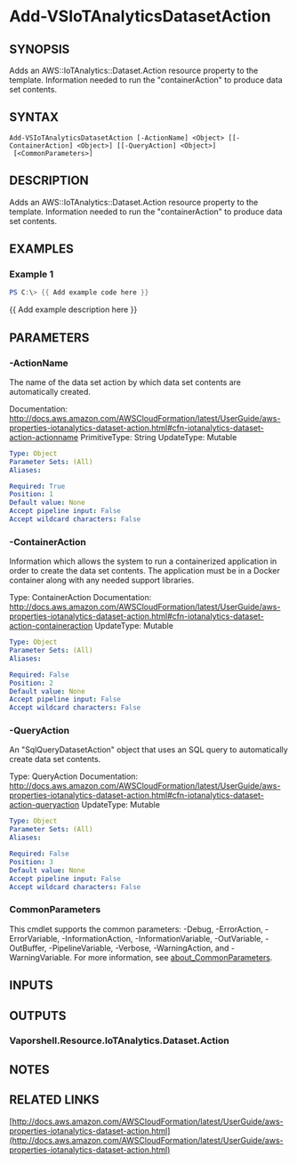 # Add-VSIoTAnalyticsDatasetAction

## SYNOPSIS
Adds an AWS::IoTAnalytics::Dataset.Action resource property to the template.
Information needed to run the "containerAction" to produce data set contents.

## SYNTAX

```
Add-VSIoTAnalyticsDatasetAction [-ActionName] <Object> [[-ContainerAction] <Object>] [[-QueryAction] <Object>]
 [<CommonParameters>]
```

## DESCRIPTION
Adds an AWS::IoTAnalytics::Dataset.Action resource property to the template.
Information needed to run the "containerAction" to produce data set contents.

## EXAMPLES

### Example 1
```powershell
PS C:\> {{ Add example code here }}
```

{{ Add example description here }}

## PARAMETERS

### -ActionName
The name of the data set action by which data set contents are automatically created.

Documentation: http://docs.aws.amazon.com/AWSCloudFormation/latest/UserGuide/aws-properties-iotanalytics-dataset-action.html#cfn-iotanalytics-dataset-action-actionname
PrimitiveType: String
UpdateType: Mutable

```yaml
Type: Object
Parameter Sets: (All)
Aliases:

Required: True
Position: 1
Default value: None
Accept pipeline input: False
Accept wildcard characters: False
```

### -ContainerAction
Information which allows the system to run a containerized application in order to create the data set contents.
The application must be in a Docker container along with any needed support libraries.

Type: ContainerAction
Documentation: http://docs.aws.amazon.com/AWSCloudFormation/latest/UserGuide/aws-properties-iotanalytics-dataset-action.html#cfn-iotanalytics-dataset-action-containeraction
UpdateType: Mutable

```yaml
Type: Object
Parameter Sets: (All)
Aliases:

Required: False
Position: 2
Default value: None
Accept pipeline input: False
Accept wildcard characters: False
```

### -QueryAction
An "SqlQueryDatasetAction" object that uses an SQL query to automatically create data set contents.

Type: QueryAction
Documentation: http://docs.aws.amazon.com/AWSCloudFormation/latest/UserGuide/aws-properties-iotanalytics-dataset-action.html#cfn-iotanalytics-dataset-action-queryaction
UpdateType: Mutable

```yaml
Type: Object
Parameter Sets: (All)
Aliases:

Required: False
Position: 3
Default value: None
Accept pipeline input: False
Accept wildcard characters: False
```

### CommonParameters
This cmdlet supports the common parameters: -Debug, -ErrorAction, -ErrorVariable, -InformationAction, -InformationVariable, -OutVariable, -OutBuffer, -PipelineVariable, -Verbose, -WarningAction, and -WarningVariable. For more information, see [about_CommonParameters](http://go.microsoft.com/fwlink/?LinkID=113216).

## INPUTS

## OUTPUTS

### Vaporshell.Resource.IoTAnalytics.Dataset.Action
## NOTES

## RELATED LINKS

[http://docs.aws.amazon.com/AWSCloudFormation/latest/UserGuide/aws-properties-iotanalytics-dataset-action.html](http://docs.aws.amazon.com/AWSCloudFormation/latest/UserGuide/aws-properties-iotanalytics-dataset-action.html)

